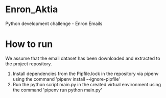 # Enron_Aktia
Python development challenge - Enron Emails

# How to run
We assume that the email dataset has been downloaded and extracted to the project repository.

1. Install dependencies from the Pipfile.lock in the repository via pipenv using the command 'pipenv install --ignore-pipfile'
2. Run the python script main.py in the created virtual environment using the command 'pipenv run python main.py'
